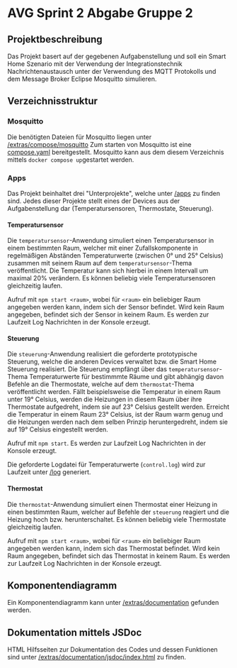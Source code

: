 # AVG Sprint 2 Abgabe Gruppe 2

## Projektbeschreibung

Das Projekt basert auf der gegebenen Aufgabenstellung und soll ein Smart Home Szenario mit der Verwendung der Integrationstechnik Nachrichtenaustausch unter der Verwendung
des MQTT Protokolls und dem Message Broker Eclipse Mosquitto simulieren.

## Verzeichnisstruktur

### Mosquitto

Die benötigten Dateien für Mosquitto liegen unter [/extras/compose/mosquitto](/extras/compose/mosquitto)
Zum starten von Mosquitto ist eine [compose.yaml](/extras/compose/mosquitto/compose.yaml) bereitgestellt.
Mosquitto kann aus dem diesem Verzeichnis mittels ```docker compose up```gestartet werden.

### Apps

Das Projekt beinhaltet drei "Unterprojekte", welche unter [/apps](/apps) zu finden sind.
Jedes dieser Projekte stellt eines der Devices aus der Aufgabenstellung dar (Temperatursensoren, Thermostate, Steuerung).

#### Temperatursensor

Die `temperatursensor`-Anwendung simuliert einen Temperatursensor in einem bestimmten Raum, welcher mit einer Zufallskomponente in regelmäßigen Abständen Temperaturwerte (zwischen 0° und 25° Celsius) zusammen mit seinem Raum auf dem `temperatursensor`-Thema veröffentlicht. Die Temperatur kann sich hierbei in einem Intervall um maximal 20% verändern. Es können beliebig viele Temperatursensoren gleichzeitig laufen.

Aufruf mit `npm start <raum>`, wobei für `<raum>` ein beliebiger Raum angegeben werden kann, indem sich der Sensor befindet. Wird kein Raum angegeben, befindet sich der Sensor in keinem Raum. Es werden zur Laufzeit Log Nachrichten in der Konsole erzeugt.

#### Steuerung

Die `steuerung`-Anwendung realisiert die geforderte prototypische Steuerung, welche die anderen Devices verwaltet bzw. die Smart Home Steuerung realisiert. Die Steuerung empfängt über das `temperatursensor`-Thema Temperaturwerte für bestimmmte Räume und gibt abhängig davon Befehle an die Thermostate, welche auf dem `thermostat`-Thema veröffentlicht werden. Fällt beispielsweise die Temperatur in einem Raum unter 19° Celsius, werden die Heizungen in diesem Raum über ihre Thermostate aufgedreht, indem sie auf 23° Celsius gestellt werden. Erreicht die Temperatur in einem Raum 23° Celsius, ist der Raum warm genug und die Heizungen werden nach dem selben Prinzip heruntergedreht, indem sie auf 19° Celsius eingestellt werden.

Aufruf mit `npm start`. Es werden zur Laufzeit Log Nachrichten in der Konsole erzeugt.

Die geforderte Logdatei für Temperaturwerte (`control.log`) wird zur Laufzeit unter [/log](/apps/steuerung/log) generiert.

#### Thermostat

Die `thermostat`-Anwendung simuliert einen Thermostat einer Heizung in einen bestimmten Raum, welcher auf Befehle der `steuerung` reagiert und die Heizung hoch bzw. herunterschaltet. Es können beliebig viele Thermostate gleichzeitig laufen.

Aufruf mit `npm start <raum>`, wobei für `<raum>` ein beliebiger Raum angegeben werden kann, indem sich das Thermostat befindet. Wird kein Raum angegeben, befindet sich das Thermostat in keinem Raum. Es werden zur Laufzeit Log Nachrichten in der Konsole erzeugt.

## Komponentendiagramm

Ein Komponentendiagramm kann unter [/extras/documentation](/extras/documentation) gefunden werden.

## Dokumentation mittels JSDoc

HTML Hilfsseiten zur Dokumentation des Codes und dessen Funktionen sind unter [/extras/documentation/jsdoc/index.html](/extras/documentation/jsdoc/index.html) zu finden.
